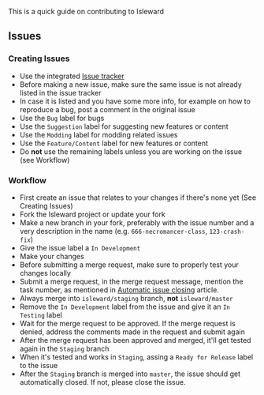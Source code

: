 This is a quick guide on contributing to Isleward

## Issues

### Creating Issues
* Use the integrated [Issue tracker](https://gitlab.com/Isleward/isleward/issues)
* Before making a new issue, make sure the same issue is not already listed in the issue tracker
* In case it is listed and you have some more info, for example on how to reproduce a bug, post a comment in the original issue
* Use the `Bug` label for bugs
* Use the `Suggestion` label for suggesting new features or content
* Use the `Modding` label for modding related issues
* Use the `Feature/Content` label for new features or content
* Do **not** use the remaining labels unless you are working on the issue (see Workflow)

### Workflow
* First create an issue that relates to your changes if there's none yet (See Creating Issues)
* Fork the Isleward project or update your fork
* Make a new branch in your fork, preferably with the issue number and a very description in the name (e.g. `666-necromancer-class`, `123-crash-fix`)
* Give the issue label a `In Development`
* Make your changes
* Before submitting a merge request, make sure to properly test your changes locally
* Submit a merge request, in the merge request message, mention the task number, as mentioned in [Automatic issue closing](https://gitlab.com/help/user/project/issues/automatic_issue_closing.md) article.
* Always merge into `isleward/staging` branch, **not** `isleward/master`
* Remove the `In Development` label from the issue and give it an `In Testing` label
* Wait for the merge request to be approved. If the merge request is denied, address the comments made in the request and submit again
* After the merge request has been approved and merged, it'll get tested again in the `Staging` branch
* When it's tested and works in `Staging`, assing a `Ready for Release` label to the issue
* After the `Staging` branch is merged into `master`, the issue should get automatically closed. If not, please close the issue.